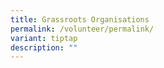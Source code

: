 ```yaml
---
title: Grassroots Organisations
permalink: /volunteer/permalink/
variant: tiptap
description: ""
---
```

